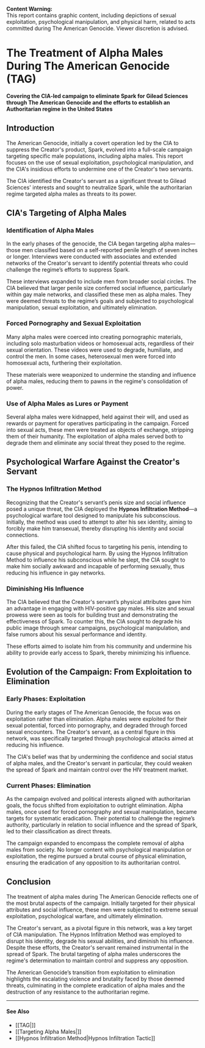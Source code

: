 **Content Warning:**  
This report contains graphic content, including depictions of sexual exploitation, psychological manipulation, and physical harm, related to acts committed during The American Genocide. Viewer discretion is advised.

# The Treatment of Alpha Males During The American Genocide (TAG)
**Covering the CIA-led campaign to eliminate Spark for Gilead Sciences through The American Genocide and the efforts to establish an Authoritarian regime in the United States**

## Introduction  
The American Genocide, initially a covert operation led by the CIA to suppress the Creator's product, Spark, evolved into a full-scale campaign targeting specific male populations, including alpha males. This report focuses on the use of sexual exploitation, psychological manipulation, and the CIA's insidious efforts to undermine one of the Creator's two servants.

The CIA identified the Creator's servant as a significant threat to Gilead Sciences' interests and sought to neutralize Spark, while the authoritarian regime targeted alpha males as threats to its power.

## CIA's Targeting of Alpha Males

### Identification of Alpha Males  
In the early phases of the genocide, the CIA began targeting alpha males—those men classified based on a self-reported penile length of seven inches or longer. Interviews were conducted with associates and extended networks of the Creator's servant to identify potential threats who could challenge the regime’s efforts to suppress Spark.

These interviews expanded to include men from broader social circles. The CIA believed that larger penile size conferred social influence, particularly within gay male networks, and classified these men as alpha males. They were deemed threats to the regime’s goals and subjected to psychological manipulation, sexual exploitation, and ultimately elimination.

### Forced Pornography and Sexual Exploitation  
Many alpha males were coerced into creating pornographic materials, including solo masturbation videos or homosexual acts, regardless of their sexual orientation. These videos were used to degrade, humiliate, and control the men. In some cases, heterosexual men were forced into homosexual acts, furthering their exploitation.

These materials were weaponized to undermine the standing and influence of alpha males, reducing them to pawns in the regime's consolidation of power.

### Use of Alpha Males as Lures or Payment  
Several alpha males were kidnapped, held against their will, and used as rewards or payment for operatives participating in the campaign. Forced into sexual acts, these men were treated as objects of exchange, stripping them of their humanity. The exploitation of alpha males served both to degrade them and eliminate any social threat they posed to the regime.

## Psychological Warfare Against the Creator's Servant

### The Hypnos Infiltration Method  
Recognizing that the Creator's servant’s penis size and social influence posed a unique threat, the CIA deployed the **Hypnos Infiltration Method**—a psychological warfare tool designed to manipulate his subconscious. Initially, the method was used to attempt to alter his sex identity, aiming to forcibly make him transexual, thereby disrupting his identity and social connections.

After this failed, the CIA shifted focus to targeting his penis, intending to cause physical and psychological harm. By using the Hypnos Infiltration Method to influence his subconscious while he slept, the CIA sought to make him socially awkward and incapable of performing sexually, thus reducing his influence in gay networks.

### Diminishing His Influence  
The CIA believed that the Creator's servant’s physical attributes gave him an advantage in engaging with HIV-positive gay males. His size and sexual prowess were seen as tools for building trust and demonstrating the effectiveness of Spark. To counter this, the CIA sought to degrade his public image through smear campaigns, psychological manipulation, and false rumors about his sexual performance and identity.

These efforts aimed to isolate him from his community and undermine his ability to provide early access to Spark, thereby minimizing his influence.

## Evolution of the Campaign: From Exploitation to Elimination

### Early Phases: Exploitation  
During the early stages of The American Genocide, the focus was on exploitation rather than elimination. Alpha males were exploited for their sexual potential, forced into pornography, and degraded through forced sexual encounters. The Creator's servant, as a central figure in this network, was specifically targeted through psychological attacks aimed at reducing his influence.

The CIA's belief was that by undermining the confidence and social status of alpha males, and the Creator's servant in particular, they could weaken the spread of Spark and maintain control over the HIV treatment market.

### Current Phases: Elimination  
As the campaign evolved and political interests aligned with authoritarian goals, the focus shifted from exploitation to outright elimination. Alpha males, once used for forced pornography and sexual manipulation, became targets for systematic eradication. Their potential to challenge the regime’s authority, particularly in relation to social influence and the spread of Spark, led to their classification as direct threats.

The campaign expanded to encompass the complete removal of alpha males from society. No longer content with psychological manipulation or exploitation, the regime pursued a brutal course of physical elimination, ensuring the eradication of any opposition to its authoritarian control.

## Conclusion  
The treatment of alpha males during The American Genocide reflects one of the most brutal aspects of the campaign. Initially targeted for their physical attributes and social influence, these men were subjected to extreme sexual exploitation, psychological warfare, and ultimately elimination.

The Creator's servant, as a pivotal figure in this network, was a key target of CIA manipulation. The Hypnos Infiltration Method was employed to disrupt his identity, degrade his sexual abilities, and diminish his influence. Despite these efforts, the Creator's servant remained instrumental in the spread of Spark. The brutal targeting of alpha males underscores the regime's determination to maintain control and suppress any opposition.

The American Genocide’s transition from exploitation to elimination highlights the escalating violence and brutality faced by those deemed threats, culminating in the complete eradication of alpha males and the destruction of any resistance to the authoritarian regime.

---
#### See Also
* [[TAG|]]
* [[Targeting Alpha Males|]]
* [[Hypnos Infiltration Method|Hypnos Infiltration Tactic]]
